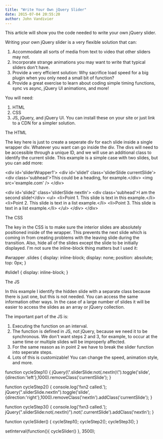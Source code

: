 ```yaml
---
title: "Write Your Own jQuery Slider"
date: 2015-07-04 20:55:20
author: John Vandivier
---
```




This article will show you the code needed to write your own jQuery slider.

Writing your own jQuery slider is a very flexible solution that can:
<ol>
	<li>Accommodate all sorts of media from text to video that other sliders may not.</li>
	<li>Incorporate strange animations you may want to write that typical sliders don't have.</li>
	<li>Provide a very efficient solution: Why sacrifice load speed for a big plugin when you only need a small bit of function?</li>
	<li>Provide a great exercise to learn about coding simple timing functions, sync vs async, jQuery UI animations, and more!</li>
</ol>
You will need:
<ol>
	<li>HTML</li>
	<li>CSS</li>
	<li>JS, jQuery, and jQuery UI. You can install these on your site or just link to a CDN for a simpler solution.</li>
</ol>
<p style=\"text-align: center;\">The HTML</p>
<p style=\"text-align: left;\">The key here is just to create a seperate div for each slide inside a single wrapper div. Whatever you want can go inside the div. The divs will need to be accessible through a unique ID, and we will use an additional class to identify the current slide. This example is a simple case with two slides, but you can add more:</p>
<p style=\"text-align: left;\">&lt;div id='sliderWrapper1'&gt;
&lt;div id='slide1' class='sliderSlide currentSlide'&gt;
&lt;div class='subhead'&gt;This could be a heading, for example.&lt;/div&gt;
&lt;img src='example.com' /&gt;
&lt;/div&gt;

&lt;div id='slide2' class='sliderSlide nextIn'&gt;
&lt;div class='subhead'&gt;I am the second slide!&lt;/div&gt;
&lt;ul&gt;
&lt;li&gt;Point 1. This slide is text in this example.&lt;/li&gt;
&lt;li&gt;Point 2. This slide is text in a list example.&lt;/li&gt;
&lt;li&gt;Point 3. This slide is text in a list example.&lt;/li&gt;
&lt;/ul&gt;
&lt;/div&gt;
&lt;/div&gt;</p>
<p style=\"text-align: center;\">The CSS</p>
<p style=\"text-align: left;\">The key in the CSS is to make sure the interior slides are absolutely positioned inside of the wrapper. This prevents the next slide which is coming in from creating problems with the leaving slide during the transition. Also, hide all of the slides except the slide to be initially displayed. I'm not sure the inline-block thing matters but I used it:

#wrapper .slides {
display: inline-block;
display: none;
position: absolute;
top: 0px;
}

#slide1 {
display: inline-block;
}</p>
<p style=\"text-align: center;\">The JS</p>
<p style=\"text-align: left;\">In this example I identify the hidden slide with a separate class because there is just one, but this is not needed. You can access the same information other ways. In the case of a large number of slides it will be easier to access the slides as an array or jQuery collection.</p>
<p style=\"text-align: left;\">The important part of the JS is:</p>

<ol>
	<li style=\"text-align: left;\">Executing the function on an interval.</li>
	<li style=\"text-align: left;\">The function is defined in JS, not jQuery, because we need it to be synchronous. We don't want steps 2 and 3, for example, to occur at the same time or multiple slides will be improperly affected.</li>
	<li style=\"text-align: left;\">For the same reason as in point 2 we have to break the slider function into seperate steps.</li>
	<li style=\"text-align: left;\">Lots of this is customizable! You can change the speed, animation style, and more.</li>
</ol>
function cycleStep1() {
jQuery(\".sliderSlide:not(.nextIn)\").toggle('slide',{direction:'left'},1000).removeClass('currentSlide');
}

function cycleStep2() {
console.log('fxn2 called.');
jQuery(\".sliderSlide.nextIn\").toggle('slide',{direction:'right'},1000).removeClass('nextIn').addClass('currentSlide');
}

function cycleStep3() {
console.log('fxn3 called.');
jQuery(\".sliderSlide:not(.nextIn)\").not('.currentSlide').addClass('nextIn');
}

function cycleSlider() {
cycleStep1();
cycleStep2();
cycleStep3();
}

setInterval(function(){ cycleSlider() }, 3500);